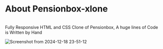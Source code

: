<h1 color="#427ae9">About Pensionbox-xlone</h1>
<br>
Fully Responsive HTML and CSS Clone of Pensionbox, A huge lines of Code is Written by Hand
<br>

![Screenshot from 2024-12-18 23-51-12](https://github.com/user-attachments/assets/1dde82ed-ef2d-484d-bb03-af6383ec73cc)

